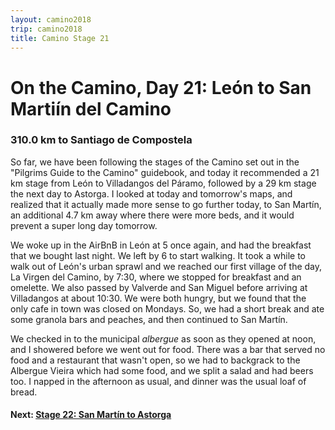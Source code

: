 ```yaml
---
layout: camino2018
trip: camino2018
title: Camino Stage 21
---
```


# On the Camino, Day 21: Le&oacute;n to San Marti&iacute;n del Camino

### 310.0 km to Santiago de Compostela

So far, we have been following the stages of the Camino set out in the "Pilgrims Guide to the Camino" guidebook, and today it recommended a 21 km stage from Le&oacute;n to Villadangos del P&aacute;ramo, followed by a 29 km stage the next day to Astorga. I looked at today and tomorrow's maps, and realized that it actually made more sense to go further today, to San Mart&iacute;n, an additional 4.7 km away where there were more beds, and it would prevent a super long day tomorrow.

We woke up in the AirBnB in Le&oacute;n at 5 once again, and had the breakfast that we bought last night. We left by 6 to start walking. It took a while to walk out of Le&oacute;n's urban sprawl and we reached our first village of the day, La Virgen del Camino, by 7:30, where we stopped for breakfast and an omelette. We also passed by Valverde and San Miguel before arriving at Villadangos at about 10:30. We were both hungry, but we found that the only cafe in town was closed on Mondays. So, we had a short break and ate some granola bars and peaches, and then continued to San Mart&iacute;n.

We checked in to the municipal *albergue* as soon as they opened at noon, and I showered before we went out for food. There was a bar that served no food and a restaurant that wasn't open, so we had to backgrack to the Albergue Vieira which had some food, and we split a salad and had beers too. I napped in the afternoon as usual, and dinner was the usual loaf of bread.

#### Next: [Stage 22: San Mart&iacute;n to Astorga](/2018/09/25/camino22.html)